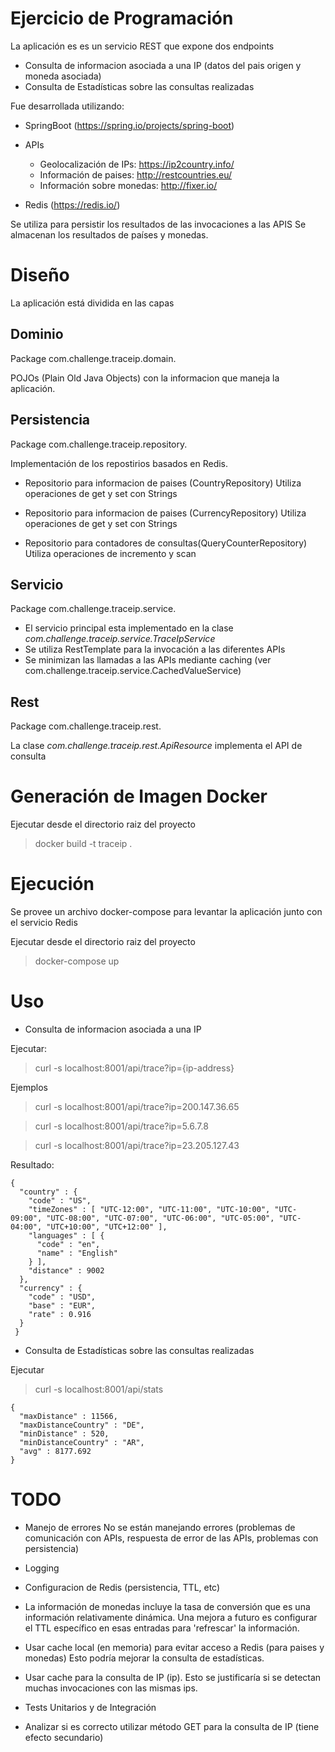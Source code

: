 Ejercicio de Programación
==========================

La aplicación es es un servicio REST que expone dos endpoints

- Consulta de informacion asociada a una IP (datos del pais origen y moneda asociada) 
- Consulta de Estadísticas sobre las consultas realizadas

Fue desarrollada  utilizando:

- SpringBoot (https://spring.io/projects/spring-boot)


- APIs
    - Geolocalización de IPs: https://ip2country.info/
    - Información de paises: http://restcountries.eu/
    - Información sobre monedas: http://fixer.io/

- Redis (https://redis.io/)

Se utiliza para persistir los resultados de las invocaciones a las APIS
Se almacenan los resultados de países y monedas.

# Diseño

La aplicación está dividida en las capas

## Dominio
Package com.challenge.traceip.domain.

POJOs (Plain Old Java Objects) con la informacion que maneja la aplicación.

## Persistencia
Package  com.challenge.traceip.repository.

Implementación de los repostirios basados en Redis.
  
- Repositorio para informacion de paises (CountryRepository)
  Utiliza operaciones de get y set con Strings
       
- Repositorio para informacion de paises (CurrencyRepository)
  Utiliza operaciones de get y set con Strings
        
- Repositorio para contadores de consultas(QueryCounterRepository)
  Utiliza operaciones de incremento y scan
      
## Servicio
Package com.challenge.traceip.service.


- El servicio principal esta implementado en la clase *com.challenge.traceip.service.TraceIpService*
- Se utiliza RestTemplate para la invocación a las diferentes APIs
- Se minimizan las llamadas a las APIs mediante caching (ver com.challenge.traceip.service.CachedValueService) 
       
## Rest
Package com.challenge.traceip.rest.

La clase *com.challenge.traceip.rest.ApiResource* implementa el API de consulta


# Generación de Imagen Docker

Ejecutar desde el directorio raiz del proyecto

> docker build -t traceip .


# Ejecución

Se provee un archivo docker-compose para levantar la aplicación junto con el servicio Redis

Ejecutar desde el directorio raiz del proyecto

> docker-compose up

# Uso 

- Consulta de informacion asociada a una IP 

Ejecutar:

> curl -s localhost:8001/api/trace?ip={ip-address}

Ejemplos

> curl -s localhost:8001/api/trace?ip=200.147.36.65

> curl -s localhost:8001/api/trace?ip=5.6.7.8

> curl -s localhost:8001/api/trace?ip=23.205.127.43

Resultado:

```
{
  "country" : {
    "code" : "US",
    "timeZones" : [ "UTC-12:00", "UTC-11:00", "UTC-10:00", "UTC-09:00", "UTC-08:00", "UTC-07:00", "UTC-06:00", "UTC-05:00", "UTC-04:00", "UTC+10:00", "UTC+12:00" ],
    "languages" : [ {
      "code" : "en",
      "name" : "English"
    } ],
    "distance" : 9002
  },
  "currency" : {
    "code" : "USD",
    "base" : "EUR",
    "rate" : 0.916
  }
 }
```

- Consulta de Estadísticas sobre las consultas realizadas

Ejecutar

> curl -s localhost:8001/api/stats

```
{
  "maxDistance" : 11566,
  "maxDistanceCountry" : "DE",
  "minDistance" : 520,
  "minDistanceCountry" : "AR",
  "avg" : 8177.692
}
```


# TODO

- Manejo de errores
  No se están manejando errores (problemas de comunicación con APIs, respuesta de error de las APIs, problemas con persistencia)

- Logging

- Configuracion de Redis (persistencia, TTL, etc)

- La información de monedas incluye la tasa de conversión que es una información relativamente dinámica.
  Una mejora a futuro es configurar el TTL específico en esas entradas para 'refrescar' la información.  

- Usar cache local (en memoria) para evitar acceso a Redis (para paises y monedas)
  Esto podría mejorar la consulta de estadísticas.

- Usar cache para la consulta de IP (ip). Esto se justificaría si se detectan muchas invocaciones con las mismas ips.

- Tests Unitarios y de Integración
 
- Analizar si es correcto utilizar método GET para la consulta de IP (tiene efecto secundario)
 
